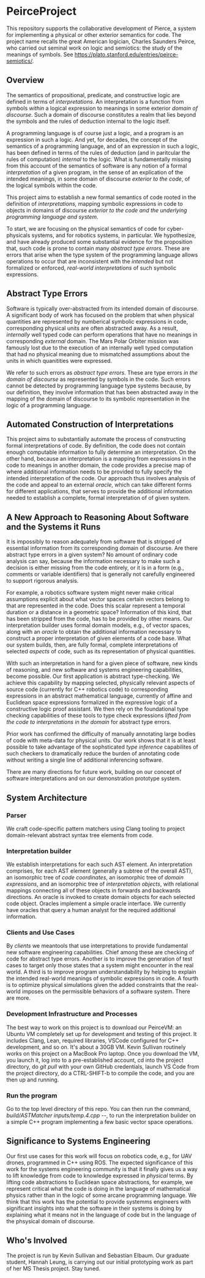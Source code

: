 # PeirceProject
This repository supports the collaborative development of Pierce, a system for implementing a physical or other exterior semantics for code. The project name recalls the great American logician, Charles Saunders Peirce, who carried out seminal work on logic and semiotics: the study of the meanings of symbols.  See https://plato.stanford.edu/entries/peirce-semiotics/. 

## Overview
The semantics of propositional, predicate, and constructive logic are defined in terms of
*interpretations*. An interpretation is a function from symbols *within* a logical expression to meanings in some exterior *domain of discourse*. Such a domain of discourse constitutes a realm that lies beyond the symbols and the rules of deduction internal to the logic itself.

A programming language is of course just a logic, and a program is an expression in such a logic. And yet, for decades, the concept of the semantics of a programming language, and of an expression in such a logic, has been defined in terms of the rules of deduction (and in paritcular the rules of computation) *internal* to the logic. What is fundamentally missing from this account of the semantics of software is any notion of a formal *interpretation* of a given program, in the sense of an explication of the intended meanings, in some domain of discourse *exterior to the code*, of the logical symbols within the code.

This project aims to establish a new formal semantics of code rooted in the definition of *interpretations,* mapping symbolic expressions in code to objects in domains of discourse *exterior to the code and the underlying programming language and system*. 

To start, we are focusing on the physical semantics of code for cyber-physicals systems, and for robotics systems, in particular. We hypothesize, and have already produced some substantial evidence for the proposition that, such code is prone to contain many *abstract type errors*. These are errors that arise when the type system of the programming language allows operations to occur that are inconsistent with the *intended* but not formalized or enforced, *real-world interpretations* of such symbolic expressions. 

## Abstract Type Errors
Software is typically over-abstracted from its intended domain of discourse. A significant body of work has focused on the problem that when physical quantities are represented by numberical symbolic expressions in code, corresponding physical units are often abstracted away. As a result, *internally* well typed code can perform operations that have no meanings in corresponding *external* domain. The Mars Polar Orbiter mission was famously lost due to the execution of an internally well typed computation that had no physical meaning due to mismatched assumptions about the units in which quanitities were expressed.

We refer to such errors as *abstract type errors*. These are type errors *in the domain of discourse* as represented by symbols in the code. Such errors cannot be detected by programming language type systems because, by our definition, they involve information that has been abstracted away in the mapping of the domain of discourse to its symbolic representation in the logic of a programming language.  

## Automated Construction of Interpretations
This project aims to substantially automate the process of constructing formal interpretations of code. By definition, the code does not contain enough computable information to fully determine an interpretation. On the other hand, because an interpretation is a mapping from expressions in the code to meanings in another domain, the code provides a precise map of where additional information needs to be provided to fully specify the intended interpretation of the code. Our approach thus involves analysis of the code and appeal to an external *oracle*, which can take different forms for different applications, that serves to provide the additional information needed to establish a complete, formal interpretation of of given system. 

## A New Approach to Reasoning About Software and the Systems it Runs

It is impossibly to reason adequately from software that is stripped of essential information from its corresponding domain of discourse. Are there abstract type errors in a given system? No amount of ordinary code analysis can say, because the information necessary to make such a decision is either missing from the code entirely, or it is in a form (e.g., comments or variable identifiers) that is generally not carefully engineered to support rigorous analysis. 

For example, a robotics software system might never make critical assumptions explicit about what vector spaces certain vectors belong to that are represented in the code. Does this scalar represent a temporal duration or a distance in a geometric space? Information of this kind, that has been stripped from the code, has to be provided by other means. Our interpretation builder uses formal domain models, e.g., of vector spaces, along with an *oracle* to obtain the additional information necessary to construct a proper interpretation of given elements of a code base. What our system builds, then, are fully formal, complete interpretations of selected *aspects* of code, such as its representation of physical quantities. 

With such an interpretation in hand for a given piece of software, new kinds of reasoning, and new software and systems engineering capabilities, become possible. Our first application is abstract type-checking. We achieve this capability by mapping selected, physically relevant aspects of source code (currently for C++ robotics code) to corresponding expressions in an abstract mathematical language, currently of affine and Euclidean space expressions formalized in the expressive logic of a constructive logic proof assistant. We then rely on the foundational type checking capabilities of these tools to type check expressions *lifted from the code to interpretations in the domain* for abstract type errors.

Prior work has confirmed the difficulty of manually annotating large bodies of code with meta-data for physical units. Our work shows that it is at least possible to take advantage of the sophsticated *type inference* capabilites of such checkers to dramatically reduce the burden of annotating code without writing a single line of additional inferencing software.

There are many directions for future work, building on our concept of software interpretations and on our demonstration prototype system.

## System Architecture

### Parser

We craft code-specific pattern matchers using Clang tooling to project domain-relevant abstract syntax tree elements from code.

### Interpretation builder

We establish interpretations for each such AST element. An interpretation comprises, for each AST element (generally a subtree of the overall AST), an isomorphic tree of *code coordinates*, an isomorphic tree of *domain expressions*, and an isomorphic tree of *interpretation objects*, with relational mappings connecting all of these objects in forwards and backwards directions. An oracle is invoked to create domain objects for each selected code object. Oracles implement a simple oracle interface. We currently have oracles that query a human analyst for the required additional information. 

### Clients and Use Cases

By *clients* we meantools that use interpretations to provide fundamental new software engineering capabilities. Chief among these are checking of code for abstract type errors. Another is to improve the generation of test cases to target only those states that a system might encounter in the real world. A third is to improve program understandability by helping to explain the intended real-world meanings of symbolic expressions in code. A fourth is to optimize physical simulations given the added constraints that the real-world imposes on the permissible behaviors of a software system. There are more.


### Development Infrastructure and Processes
The best way to work on this project is to download our PeirceVM: an Ubuntu VM completely set up for development and testing of this project. It includes Clang, Lean, required libraries, VSCode configured for C++ development, and so on. It's about a 30GB VM. Kevin Sullivan routinely works on this project on a MacBook Pro laptop. Once you download the VM, you launch it, log into to a pre-established account, cd into the project directory, do *git pull* with your own GitHub credentials, launch VS Code from the project directory, do a CTRL-SHIFT-b to compile the code, and you are then up and running. 

### Run the program

Go to the top level directory of this repo. You can then run the command, *build/ASTMatcher inputs/temp.4.cpp --*, to run the interpretation builder on a simple C++ program implementing a few basic vector space operations. 


## Significance to Systems Engineering

Our first use cases for this work will focus on robotics code, e.g., for UAV drones, programmed in C++ using ROS. The expected significance of this work for the systems engineering community is that it finally gives us a way to lift knowledge from code to knowledge expressed in *physical* terms. By lifting code abstractions to Euclidean space abstractions, for example, we represent critical what the code is doing in the language of mathematical physics rather than in the logic of some arcane programming language. We think that this work has the potential to provide systemms engineers with significant insights into what the software in their systems is doing by explaining what it means not in the language of code but in the language of the phsysical domain of discourse. 

## Who's Involved
The project is run by Kevin Sullivan and Sebastian Elbaum. Our graduate student, Hannah Leung, is carrying out our initial prototyping work as part of her MS Thesis project. Stay tuned.

